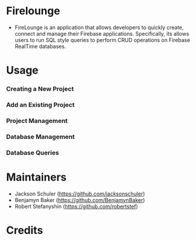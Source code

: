 # Firelounge

- FireLounge is an application that allows developers to quickly create, connect and manage their Firebase applications. 
Specifically, its allows users to run SQL style queries to perform CRUD operations on Firebase RealTime databases.

# Usage

### Creating a New Project

### Add an Existing Project

### Project Management

### Database Management

### Database Queries


# Maintainers
- Jackson Schuler (https://github.com/jacksonschuler)
- Benjamyn Baker (https://github.com/BenjamynBaker)
- Robert Stefanyshin (https://github.com/robertstef)


# Credits
